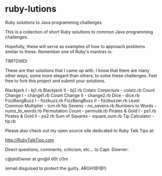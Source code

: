 ruby-lutions
============

Ruby solutions to Java programming challenges

This is a collection of short Ruby solutions to common 
Java programming challenges. 

Hopefully, these will serve as examples of how to approach 
problems similar to these. Remember one of Ruby's mantras is:

TIMTOWDI

These are ther solutions that I came up with. I know that 
there are many other ways, some more elegant than others, 
to solve these challenges. Feel free to fork this project 
and submit your solutions.

Blackjack I              - bj1.rb 
Blackjack II             - bj2.rb
Colatz Conjecture        - colatz.rb
Count Change I           - change1.rb
Count Change II          - change2.rb
Dice                     - dice.rb
FizzBangBuzz I           - fizzbuzz.rb
FizzBangBuzz II          - fizzbuzzer.rb
Least Common Multiplier  - lcm.rb
No Sevens                - no_sevens.rb
Numbers to Words         - nums_to_words.rb
Permutation Count        - permute.rb
Pirates & Gold I         - ps1.rb
Pirates & Gold II        - ps2.rb
Sum of Squares           - square_sum.rb
Tip Calculator           - tip.rb


Please also check out my open source site dedicated 
to Ruby Talk Tips at:

<a href='http://RubyTalkTips.com'>http://RubyTalkTips.com</a>

Direct questions, comments, criticism, etc... to Capt. Downer:

c@ptd0wner at gm@il d0t c0m

(email disguised to protect the guilty. ARGH!@!@!)
